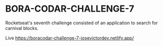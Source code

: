 # BORA-CODAR-CHALLENGE-7

Rocketseat's seventh challenge consisted of an application to search for carnival blocks.

Live https://boracodar-challenge-7-josevictordev.netlify.app/
